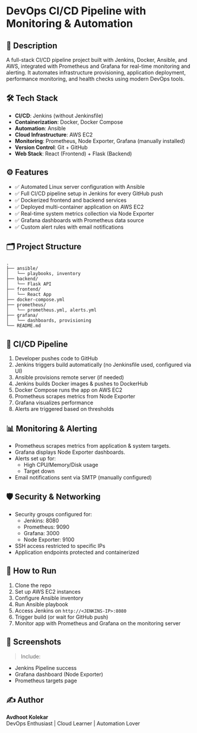 # DevOps CI/CD Pipeline with Monitoring & Automation

## 📜 Description

A full-stack CI/CD pipeline project built with Jenkins, Docker, Ansible, and AWS, integrated with Prometheus and Grafana for real-time monitoring and alerting. It automates infrastructure provisioning, application deployment, performance monitoring, and health checks using modern DevOps tools.

## 🛠️ Tech Stack

- **CI/CD**: Jenkins (without Jenkinsfile)
- **Containerization**: Docker, Docker Compose
- **Automation**: Ansible
- **Cloud Infrastructure**: AWS EC2
- **Monitoring**: Prometheus, Node Exporter, Grafana (manually installed)
- **Version Control**: Git + GitHub
- **Web Stack**: React (Frontend) + Flask (Backend)

## ⚙️ Features

- ✅ Automated Linux server configuration with Ansible
- ✅ Full CI/CD pipeline setup in Jenkins for every GitHub push
- ✅ Dockerized frontend and backend services
- ✅ Deployed multi-container application on AWS EC2
- ✅ Real-time system metrics collection via Node Exporter
- ✅ Grafana dashboards with Prometheus data source
- ✅ Custom alert rules with email notifications

## 🗂️ Project Structure

```
.
├── ansible/
│   └── playbooks, inventory
├── backend/
│   └── Flask API
├── frontend/
│   └── React App
├── docker-compose.yml
├── prometheus/
│   └── prometheus.yml, alerts.yml
├── grafana/
│   └── dashboards, provisioning
└── README.md
```

## 🚀 CI/CD Pipeline

1. Developer pushes code to GitHub
2. Jenkins triggers build automatically (no Jenkinsfile used, configured via UI)
3. Ansible provisions remote server (if needed)
4. Jenkins builds Docker images & pushes to DockerHub
5. Docker Compose runs the app on AWS EC2
6. Prometheus scrapes metrics from Node Exporter
7. Grafana visualizes performance
8. Alerts are triggered based on thresholds

## 📊 Monitoring & Alerting

- Prometheus scrapes metrics from application & system targets.
- Grafana displays Node Exporter dashboards.
- Alerts set up for:
  - High CPU/Memory/Disk usage
  - Target down
- Email notifications sent via SMTP (manually configured)

## 🛡️ Security & Networking

- Security groups configured for:
  - Jenkins: 8080
  - Prometheus: 9090
  - Grafana: 3000
  - Node Exporter: 9100
- SSH access restricted to specific IPs
- Application endpoints protected and containerized

## 🧲 How to Run

1. Clone the repo
2. Set up AWS EC2 instances
3. Configure Ansible inventory
4. Run Ansible playbook
5. Access Jenkins on `http://<JENKINS-IP>:8080`
6. Trigger build (or wait for GitHub push)
7. Monitor app with Prometheus and Grafana on the monitoring server

## 📸 Screenshots

> Include:

- Jenkins Pipeline success
- Grafana dashboard (Node Exporter)
- Prometheus targets page

## ✍️ Author

**Avdhoot Kolekar**\
DevOps Enthusiast | Cloud Learner | Automation Lover

